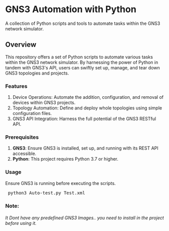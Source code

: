 # **GNS3 Automation with Python**
A collection of Python scripts and tools to automate tasks within the GNS3 network simulator.

## Overview
This repository offers a set of Python scripts to automate various tasks within the GNS3 network simulator. By harnessing the power of Python in tandem with GNS3's API, users can swiftly set up, manage, and tear down GNS3 topologies and projects.

### Features

1. Device Operations: Automate the addition, configuration, and removal of devices within GNS3 projects.
2. Topology Automation: Define and deploy whole topologies using simple configuration files.
3. GNS3 API Integration: Harness the full potential of the GNS3 RESTful API.

### Prerequisites

1. **GNS3**: Ensure GNS3 is installed, set up, and running with its REST API accessible.
2. **Python**: This project requires Python 3.7 or higher.

### Usage
Ensure GNS3 is running before executing the scripts.

<pre>
 python3 Auto-test.py Test.xml
</pre> 


### Note:

###### It Dont have any predefined GNS3 Images.. you need to install in the project before using it.
